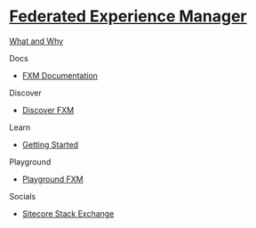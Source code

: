 # [Federated Experience Manager]()

[What and Why]()

Docs

 - [FXM Documentation](https://doc.sitecore.com/en/developers/101/sitecore-experience-platform/federated-experience-manager.html)

Discover

 - [Discover FXM]()

Learn

 - [Getting Started](https://doc.sitecore.com/en/developers/91/sitecore-experience-platform/using-fxm.html)

Playground

 - [Playground FXM]()
 
Socials

 - [Sitecore Stack Exchange](https://sitecore.stackexchange.com/questions/tagged/fxm)